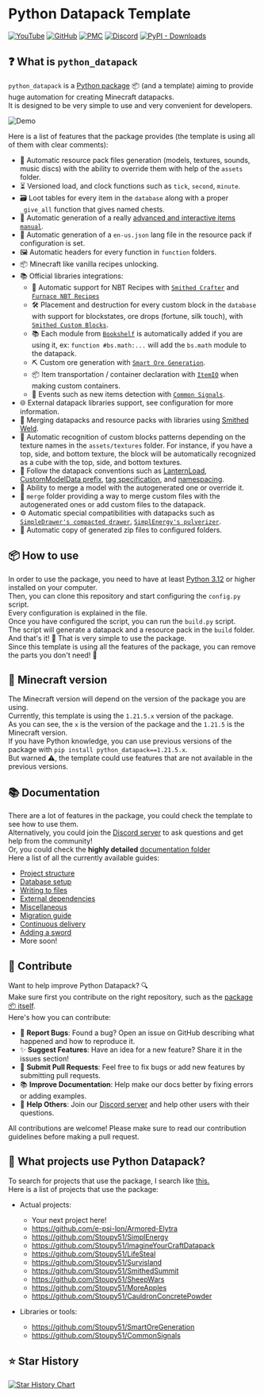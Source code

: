 
# Python Datapack Template

[![YouTube](https://img.shields.io/youtube/views/zkcQn23DRaw?style=flat&logo=youtube&logoColor=red&label=YouTube)](https://www.youtube.com/watch?v=zkcQn23DRaw)
[![GitHub](https://img.shields.io/github/v/release/Stoupy51/python_datapack?logo=github&label=GitHub)](https://github.com/Stoupy51/python_datapack/releases/latest)
[![PMC](https://img.shields.io/badge/dynamic/json?url=https%3A%2F%2Fwww.planetminecraft.com%2Fdata-pack%2Fpython-datapack%2Fstatsv2&query=%24.downloads&logo=data%3Aimage%2Fvnd.microsoft.icon%3Bbase64%2CAAABAAEAEBAAAAEAIABoBAAAFgAAACgAAAAQAAAAIAAAAAEAIAAAAAAAAAAAABMLAAATCwAAAAAAAAAAAAAAAAAAAAAAAAAAAAAAAAAAAAAAAJdNAUBLJgD%2FSyYA%2FxkoD%2F8vKAn%2Fl00BgAAAAAAAAAAAAAAAAAAAAAAAAAAAAAAAAAAAAAAAAAAAAAAA%2FwAAAP8AAAD%2FmVgI%2F0tcHf8CXjP%2FL10l%2FwAAAP8AAAD%2FAAAA%2FwAAAAAAAAAAAAAAAAAAAAAAAAAAAAAA%2F5VOAf%2BVTQH%2FfVkP%2FyZ%2BOv8BgET%2FAYBE%2FwGARP9LZyP%2FlU0B%2F5ZNAf8AAAD%2FAAAAAAAAAAAAAAAAAAAAAJVOAf%2FYeRL%2F64wl%2F7eZOP8Bo1f%2FAaNW%2FwGjVv88nkv%2F2oEb%2F9N0Df%2FTdA3%2FlU0B%2F5dNAUAAAAAAAAAAAAAAAACkVQH%2F3pAq%2F6CcOv92pUf%2FLLli%2F12zW%2F%2FBqEv%2Fy59B%2F%2B2OJ%2F%2Figxz%2F03QN%2F5VNAf%2BEUARAAAAAAAAAAAAAAAD%2FjoMq%2Fzi2XP96r1T%2F3ahG%2F%2BCvUP%2F9qkr%2F%2F6hL%2F%2F2kRP%2F2mTT%2F7Y4n%2F%2BCBGv93aRf%2FAAAA%2FwAAAAAAAAAAp1gB%2FxHEb%2F%2BlslX%2F36xL%2F9StTP%2F%2Fp0f%2F%2F6VE%2F%2F%2BqTv%2F%2Fqk7%2F%2FaVH%2F%2FecOf%2Ftjif%2FMIQ3%2FwNhMP8AAAAAAAAAAI9bA%2F8SxXD%2FHr5o%2Fzm8ZP%2Fvo0D%2F%2F6I9%2F%2F%2BiPf%2F%2Fq1D%2F%2F6tQ%2F%2F%2BrUP%2F7pEb%2F7Y4n%2FwGCQf8BYDD%2FAAAAAAAAAAB8Wgz%2FFMdy%2FxDDbv8Qw27%2Fh7Zd%2F%2F%2BnSP%2F%2Foj3%2F%2F6xS%2F%2F%2BsUv%2F%2Fp0j%2F%2B504%2F%2B2OJ%2F%2BUfyH%2FAWIw%2FwAAAAAAAAAAelsL%2Fwa2Y%2F8TxnH%2FieK4%2F9fu2P%2F%2F2rH%2F%2F6pN%2F%2F%2BlQv%2F%2FpUL%2F%2F6NA%2F%2F2fOv%2F1li%2F%2FlH8h%2FwJhMP8AAAAAqVcBQIFaCkABczz%2FFMdy%2F7Hs0P%2F%2F%2F%2F%2F%2F6O7W%2F9SyV%2F%2F%2Foj3%2F%2F6RC%2F%2FidOv%2Fxkyz%2FxJEw%2F01fGf8hWR1wAVQqQAAAAAAAAAAAAV4y%2Fw2%2Fa%2F%2Bs16b%2F1OfK%2F7%2Fdr%2F%2F%2BrFH%2F%2F6RB%2F%2F%2BmRv%2F2mzn%2F2Y4p%2F2qOOP8BVCr%2FJDorQAAAAAAAAAAAAAAAAAFeMv8BsF7%2FLbpl%2F0DAaP%2Bmtlz%2Fo7Vc%2F%2F%2BoS%2F%2F%2FqEv%2F9ps6%2FyeOQf8BjUb%2FAlQq%2FwFUKkAAAAAAAAAAAAAAAAAAAAAAAl0z%2FxheKf8PdTL%2FeqxN%2FyvDaf%2F8rVL%2Fz6dF%2F7R6H%2F8BXS7%2FAlQq%2FwdRKwIAAAAAAAAAAAAAAAAAAAAAAAAAAAAAAABGUCICeF4GQGNfDP9sXwj%2FqFgB%2F4hbB%2F9DWiKAAAAAAAAAAAAAAAAAAAAAAAAAAAAAAAAAAAAAAAAAAAAAAAAAAAAAAKpXAUAAAAAAAAAAAAAAAAAAAAAAAAAAAAAAAAAAAAAAAAAAAAAAAAAAAAAA%2FB8AAOAHAADAAwAAwAMAAMADAACAAQAAgAEAAIABAACAAQAAgAEAAMADAADAAwAAwAMAAOAHAAD8H%2F%2F%2F%2F%2F%2F%2F%2Fw%3D%3D&label=PMC&color=6ec310)](https://www.planetminecraft.com/data-pack/python-datapack/)
[![Discord](https://img.shields.io/discord/1216400498488377467?label=Discord&logo=discord)](https://discord.gg/anxzu6rA9F)
[![PyPI - Downloads](https://img.shields.io/pypi/dm/python_datapack?logo=python&label=PyPI%20downloads)](https://pypi.org/project/python_datapack/)


## ❓ What is `python_datapack`
`python_datapack` is a [Python package](https://github.com/Stoupy51/python_datapack) 📦 (and a template) aiming to provide huge automation for creating Minecraft datapacks.<br>
It is designed to be very simple to use and very convenient for developers.

![Demo](https://i.imgur.com/dtuAG99.gif)


Here is a list of features that the package provides (the template is using all of them with clear comments):

- 🔄 Automatic resource pack files generation (models, textures, sounds, music discs) with the ability to override them with help of the `assets` folder.
- ⏳ Versioned load, and clock functions such as `tick`, `second`, `minute`.
- 🗃️ Loot tables for every item in the `database` along with a proper `_give_all` function that gives named chests.
- 📖 Automatic generation of a really [advanced and interactive items `manual`](./assets/in_game_manual_example.png).
- 📝 Automatic generation of a `en-us.json` lang file in the resource pack if configuration is set.
- 🖼️ Automatic headers for every function in `function` folders.
- 📦 Minecraft like vanilla recipes unlocking.
- 📚 Official libraries integrations:
  - 🧪 Automatic support for NBT Recipes with [`Smithed Crafter`](https://wiki.smithed.dev/libraries/crafter/) and [`Furnace NBT Recipes`](https://github.com/Stoupy51/FurnaceNbtRecipes/)
  - 🛠️ Placement and destruction for every custom block in the `database` with support for blockstates, ore drops (fortune, silk touch), with [`Smithed Custom Blocks`](https://wiki.smithed.dev/libraries/custom-block/).
  - 📚 Each module from [`Bookshelf`](https://github.com/mcbookshelf/bookshelf) is automatically added if you are using it, ex: `function #bs.math:...` will add the `bs.math` module to the datapack.
  - ⛏️ Custom ore generation with [`Smart Ore Generation`](https://github.com/Stoupy51/SmartOreGeneration).
  - 📦 Item transportation / container declaration with [`ItemIO`](https://github.com/edayot/ItemIO) when making custom containers.
  - 🔔 Events such as new items detection with [`Common Signals`](https://github.com/Stoupy51/CommonSignals).
- 🌐 External datapack libraries support, see configuration for more information.
- 🔗 Merging datapacks and resource packs with libraries using [Smithed Weld](https://weld.smithed.dev/).
- 🧩 Automatic recognition of custom blocks patterns depending on the texture names in the `assets/textures` folder. For instance, if you have a top, side, and bottom texture, the block will be automatically recognized as a cube with the top, side, and bottom textures.
- 📏 Follow the datapack conventions such as [LanternLoad](https://github.com/LanternMC/load), [CustomModelData prefix](https://mcdatapack.vercel.app/), [tag specification](https://wiki.smithed.dev/conventions/tag-specification/), and [namespacing](https://wiki.smithed.dev/conventions/namespacing/).
- 🧰 Ability to merge a model with the autogenerated one or override it.
- 🔀 `merge` folder providing a way to merge custom files with the autogenerated ones or add custom files to the datapack.
- ⚙️ Automatic special compatibilities with datapacks such as [`SimpleDrawer's compacted drawer`](https://edayot.github.io/SimpleDrawer/material.html), [`SimplEnergy's pulverizer`](./build/datapack/data/your_namespace/function/calls/simplenergy/pulverizer_recipes.mcfunction).
- 📂 Automatic copy of generated zip files to configured folders.


## 📦 How to use
In order to use the package, you need to have at least [Python 3.12](https://www.python.org/downloads/) or higher installed on your computer.<br>
Then, you can clone this repository and start configuring the `config.py` script.<br>
Every configuration is explained in the file.<br>
Once you have configured the script, you can run the `build.py` script.<br>
The script will generate a datapack and a resource pack in the `build` folder.<br>
And that's it! 🎉 That is very simple to use the package.<br>
Since this template is using all the features of the package, you can remove the parts you don't need! 🧹<br>


## 🔧 Minecraft version
The Minecraft version will depend on the version of the package you are using.<br>
Currently, this template is using the `1.21.5.x` version of the package.<br>
As you can see, the `x` is the version of the package and the `1.21.5` is the Minecraft version.<br>
If you have Python knowledge, you can use previous versions of the package with `pip install python_datapack==1.21.5.x`.<br>
But warned ⚠️, the template could use features that are not available in the previous versions.<br>


## 📚 Documentation
There are a lot of features in the package, you could check the template to see how to use them.<br>
Alternatively, you could join the [Discord server](https://discord.gg/anxzu6rA9F) to ask questions and get help from the community!<br>
Or, you could check the **highly detailed** [documentation folder](docs/)<br>
Here a list of all the currently available guides:
- [Project structure](docs/1_project_structure.md)
- [Database setup](docs/2_database_setup.md)
- [Writing to files](docs/3_writing_to_files.md)
- [External dependencies](docs/4_external_dependencies.md)
- [Miscellaneous](docs/5_miscellaneous.md)
- [Migration guide](docs/6_migration_guide.md)
- [Continuous delivery](docs/7_continuous_delivery.md)
- [Adding a sword](docs/specific_guides/adding_a_sword.md)
- More soon!


## 🤝 Contribute
Want to help improve Python Datapack? 🔍<br>
Make sure first you contribute on the right repository, such as the [package 📦 itself](https://github.com/Stoupy51/python_datapack).<br>
Here's how you can contribute:
- 🐛 **Report Bugs**: Found a bug? Open an issue on GitHub describing what happened and how to reproduce it.
- ✨ **Suggest Features**: Have an idea for a new feature? Share it in the issues section!
- 🔧 **Submit Pull Requests**: Feel free to fix bugs or add new features by submitting pull requests.
- 📚 **Improve Documentation**: Help make our docs better by fixing errors or adding examples.
- 💬 **Help Others**: Join our [Discord server](https://discord.gg/anxzu6rA9F) and help other users with their questions.

All contributions are welcome! Please make sure to read our contribution guidelines before making a pull request.


## 📜 What projects use Python Datapack?
To search for projects that use the package, I search like [this.](https://github.com/search?q=%22from+python_datapack+import+build_process%22&type=code)<br>
Here is a list of projects that use the package:<br>
- Actual projects:
  - Your next project here!
  - https://github.com/e-psi-lon/Armored-Elytra
  - https://github.com/Stoupy51/SimplEnergy
  - https://github.com/Stoupy51/ImagineYourCraftDatapack
  - https://github.com/Stoupy51/LifeSteal
  - https://github.com/Stoupy51/Survisland
  - https://github.com/Stoupy51/SmithedSummit
  - https://github.com/Stoupy51/SheepWars
  - https://github.com/Stoupy51/MoreApples
  - https://github.com/Stoupy51/CauldronConcretePowder

- Libraries or tools:
  - https://github.com/Stoupy51/SmartOreGeneration
  - https://github.com/Stoupy51/CommonSignals


## ⭐ Star History

<a href="https://star-history.com/#Stoupy51/PythonDatapackTemplate&Date">
 <picture>
   <source media="(prefers-color-scheme: dark)" srcset="https://api.star-history.com/svg?repos=Stoupy51/PythonDatapackTemplate&type=Date&theme=dark" />
   <source media="(prefers-color-scheme: light)" srcset="https://api.star-history.com/svg?repos=Stoupy51/PythonDatapackTemplate&type=Date" />
   <img alt="Star History Chart" src="https://api.star-history.com/svg?repos=Stoupy51/PythonDatapackTemplate&type=Date" />
 </picture>
</a>

